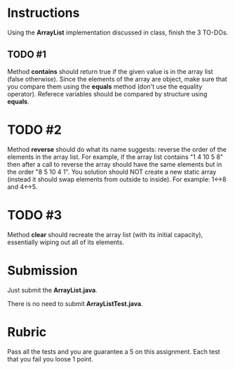 # Instructions

Using the **ArrayList** implementation discussed in class, finish the 3 TO-DOs. 

## TODO #1

Method **contains** should return true if the given value is in the array list (false otherwise). Since the elements of the array are object, make sure that you compare them using the **equals** method (don't use the equality operator). Referece variables should be compared by structure using **equals**.  

# TODO #2

Method **reverse** should do what its name suggests: reverse the order of the elements in the array list. For example, if the array list contains "1 4 10 5 8" then after a call to reverse the array should have the same elements but in the order "8 5 10 4 1". You solution should NOT create a new static array (instead it should swap elements from outside to inside). For example: 1<->8 and 4<->5.  

# TODO #3

Method **clear** should recreate the array list (with its initial capacity), essentially wiping out all of its elements. 

# Submission

Just submit the **ArrayList.java**.  

There is no need to submit **ArrayListTest.java**. 

# Rubric 

Pass all the tests and you are guarantee a 5 on this assignment. Each test that you fail you loose 1 point.